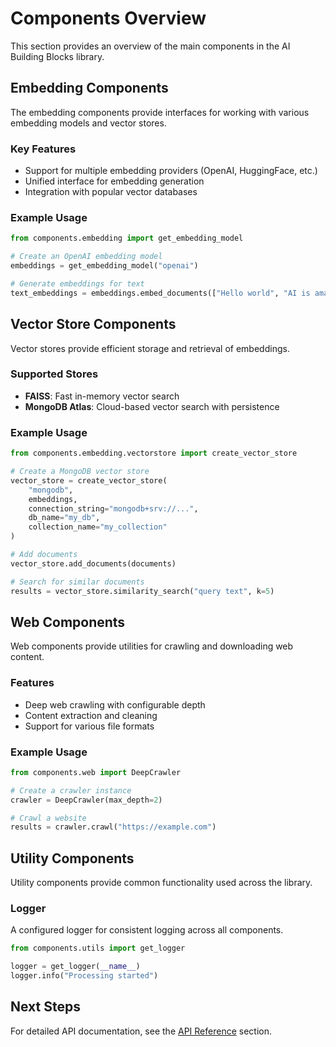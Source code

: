 # Components Overview

This section provides an overview of the main components in the AI Building Blocks library.

## Embedding Components

The embedding components provide interfaces for working with various embedding models and vector stores.

### Key Features

- Support for multiple embedding providers (OpenAI, HuggingFace, etc.)
- Unified interface for embedding generation
- Integration with popular vector databases

### Example Usage

```python
from components.embedding import get_embedding_model

# Create an OpenAI embedding model
embeddings = get_embedding_model("openai")

# Generate embeddings for text
text_embeddings = embeddings.embed_documents(["Hello world", "AI is amazing"])
```

## Vector Store Components

Vector stores provide efficient storage and retrieval of embeddings.

### Supported Stores

- **FAISS**: Fast in-memory vector search
- **MongoDB Atlas**: Cloud-based vector search with persistence

### Example Usage

```python
from components.embedding.vectorstore import create_vector_store

# Create a MongoDB vector store
vector_store = create_vector_store(
    "mongodb",
    embeddings,
    connection_string="mongodb+srv://...",
    db_name="my_db",
    collection_name="my_collection"
)

# Add documents
vector_store.add_documents(documents)

# Search for similar documents
results = vector_store.similarity_search("query text", k=5)
```

## Web Components

Web components provide utilities for crawling and downloading web content.

### Features

- Deep web crawling with configurable depth
- Content extraction and cleaning
- Support for various file formats

### Example Usage

```python
from components.web import DeepCrawler

# Create a crawler instance
crawler = DeepCrawler(max_depth=2)

# Crawl a website
results = crawler.crawl("https://example.com")
```

## Utility Components

Utility components provide common functionality used across the library.

### Logger

A configured logger for consistent logging across all components.

```python
from components.utils import get_logger

logger = get_logger(__name__)
logger.info("Processing started")
```

## Next Steps

For detailed API documentation, see the [API Reference](source/modules.rst) section.

